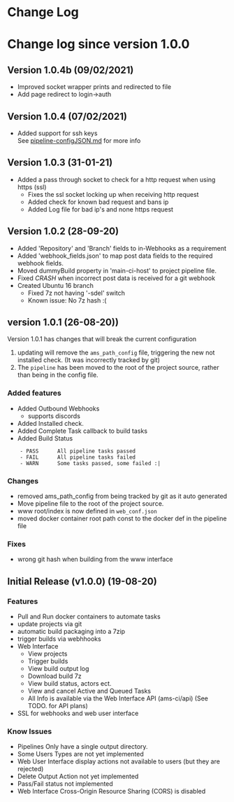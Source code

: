 # Change Log

# Change log since version 1.0.0

## Version 1.0.4b (09/02/2021)
- Improved socket wrapper prints and redirected to file
- Add page redirect to login->auth

## Version 1.0.4 (07/02/2021)
- Added support for ssh keys  
  See [pipeline-configJSON.md](CI-projects/pipeline-configJSON.md) for more info

## Version 1.0.3 (31-01-21)
- Added a pass through socket to check for a http request when using https (ssl)
  - Fixes the ssl socket locking up when receiving http request
  - Added check for known bad request and bans ip
  - Added Log file for bad ip's and none https request

## Version 1.0.2 (28-09-20)

- Added 'Repository' and 'Branch' fields to in-Webhooks as a requirement
- Added 'webhook_fields.json' to map post data fields to the required webhook fields.
- Moved dummyBuild property in 'main-ci-host' to project pipeline file.
- Fixed *CRASH* when incorrect post data is received for a git webhook
- Created Ubuntu 16 branch
    - Fixed 7z not having '-sdel' switch
    - Known issue: No 7z hash :(
    
## version 1.0.1 (26-08-20))
Version 1.0.1 has changes that will break the current configuration
1) updating will remove the ```ams_path_config``` file, triggering the 
new not installed check. (It was incorrectly tracked by git)
2) The ```pipeline``` has been moved to the root of the project source, rather
than being in the config file.

### Added features
- Added Outbound Webhooks
    - supports discords
- Added Installed check.
- Added Complete Task callback to build tasks 
- Added Build Status
```
    - PASS      All pipeline tasks passed
    - FAIL      All pipeline tasks failed
    - WARN      Some tasks passed, some failed :|
```

### Changes
- removed ams_path_config from being tracked by git as it auto generated
- Move pipeline file to the root of the project source.
- www root/index is now defined in ```web_conf.json```
- moved docker container root path const to the docker def in the pipeline file 

### Fixes
- wrong git hash when building from the www interface


## Initial Release (v1.0.0) (19-08-20)
### Features 
- Pull and Run docker containers to automate tasks
- update projects via git
- automatic build packaging into a 7zip
- trigger builds via webhhooks
- Web Interface
    - View projects
    - Trigger builds
    - View build output log
    - Download build 7z
    - View build status, actors ect.
    - View and cancel Active and Queued Tasks
    - All Info is available via the Web Interface API (ams-ci/api) (See TODO. for API plans)
- SSL for webhooks and web user interface
    
### Know Issues
- Pipelines Only have a single output directory.
- Some Users Types are not yet implemented
- Web User Interface display actions not available to users (but they are rejected)
- Delete Output Action not yet implemented
- Pass/Fail status not implemented
- Web Interface Cross-Origin Resource Sharing (CORS) is disabled
